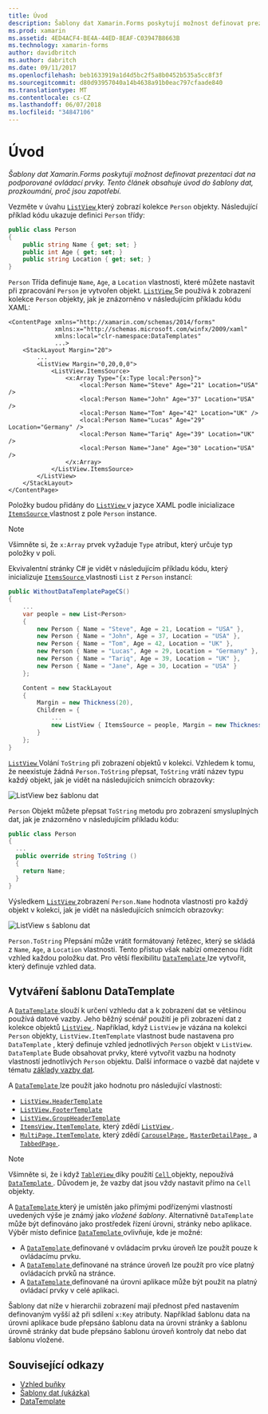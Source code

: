 ```yaml
---
title: Úvod
description: Šablony dat Xamarin.Forms poskytují možnost definovat prezentaci dat na podporované ovládací prvky. Tento článek obsahuje úvod do šablony dat, prozkoumání, proč jsou zapotřebí.
ms.prod: xamarin
ms.assetid: 4ED4ACF4-BE4A-44ED-8EAF-C03947B8663B
ms.technology: xamarin-forms
author: davidbritch
ms.author: dabritch
ms.date: 09/11/2017
ms.openlocfilehash: beb1633919a1d4d5bc2f5a8b0452b535a5cc8f3f
ms.sourcegitcommit: d80d93957040a14b4638a91b0eac797cfaade840
ms.translationtype: MT
ms.contentlocale: cs-CZ
ms.lasthandoff: 06/07/2018
ms.locfileid: "34847106"
---
```

# <a name="introduction"></a>Úvod

_Šablony dat Xamarin.Forms poskytují možnost definovat prezentaci dat na podporované ovládací prvky. Tento článek obsahuje úvod do šablony dat, prozkoumání, proč jsou zapotřebí._

Vezměte v úvahu [ `ListView` ](https://developer.xamarin.com/api/type/Xamarin.Forms.ListView/) který zobrazí kolekce `Person` objekty. Následující příklad kódu ukazuje definici `Person` třídy:

```csharp
public class Person
{
    public string Name { get; set; }
    public int Age { get; set; }
    public string Location { get; set; }
}
```

`Person` Třída definuje `Name`, `Age`, a `Location` vlastnosti, které můžete nastavit při zpracování `Person` je vytvořen objekt. [ `ListView` ](https://developer.xamarin.com/api/type/Xamarin.Forms.ListView/) Se používá k zobrazení kolekce `Person` objekty, jak je znázorněno v následujícím příkladu kódu XAML:

```xaml
<ContentPage xmlns="http://xamarin.com/schemas/2014/forms"
             xmlns:x="http://schemas.microsoft.com/winfx/2009/xaml"
             xmlns:local="clr-namespace:DataTemplates"
             ...>
    <StackLayout Margin="20">
        ...
        <ListView Margin="0,20,0,0">
            <ListView.ItemsSource>
                <x:Array Type="{x:Type local:Person}">
                    <local:Person Name="Steve" Age="21" Location="USA" />
                    <local:Person Name="John" Age="37" Location="USA" />
                    <local:Person Name="Tom" Age="42" Location="UK" />
                    <local:Person Name="Lucas" Age="29" Location="Germany" />
                    <local:Person Name="Tariq" Age="39" Location="UK" />
                    <local:Person Name="Jane" Age="30" Location="USA" />
                </x:Array>
            </ListView.ItemsSource>
        </ListView>
    </StackLayout>
</ContentPage>
```

Položky budou přidány do [ `ListView` ](https://developer.xamarin.com/api/type/Xamarin.Forms.ListView/) v jazyce XAML podle inicializace [ `ItemsSource` ](https://developer.xamarin.com/api/property/Xamarin.Forms.ItemsView%3CTVisual%3E.ItemsSource/) vlastnost z pole `Person` instance.

> [!NOTE]
> Všimněte si, že `x:Array` prvek vyžaduje `Type` atribut, který určuje typ položky v poli.

Ekvivalentní stránky C# je vidět v následujícím příkladu kódu, který inicializuje [ `ItemsSource` ](https://developer.xamarin.com/api/property/Xamarin.Forms.ItemsView%3CTVisual%3E.ItemsSource/) vlastnosti `List` z `Person` instancí:

```csharp
public WithoutDataTemplatePageCS()
{
    ...
    var people = new List<Person>
    {
        new Person { Name = "Steve", Age = 21, Location = "USA" },
        new Person { Name = "John", Age = 37, Location = "USA" },
        new Person { Name = "Tom", Age = 42, Location = "UK" },
        new Person { Name = "Lucas", Age = 29, Location = "Germany" },
        new Person { Name = "Tariq", Age = 39, Location = "UK" },
        new Person { Name = "Jane", Age = 30, Location = "USA" }
    };

    Content = new StackLayout
    {
        Margin = new Thickness(20),
        Children = {
            ...
            new ListView { ItemsSource = people, Margin = new Thickness(0, 20, 0, 0) }
        }
    };
}
```

[ `ListView` ](https://developer.xamarin.com/api/type/Xamarin.Forms.ListView/) Volání `ToString` při zobrazení objektů v kolekci. Vzhledem k tomu, že neexistuje žádná `Person.ToString` přepsat, `ToString` vrátí název typu každý objekt, jak je vidět na následujících snímcích obrazovky:

![](introduction-images/no-data-template.png "ListView bez šablonu dat")

`Person` Objekt můžete přepsat `ToString` metodu pro zobrazení smysluplných dat, jak je znázorněno v následujícím příkladu kódu:

```csharp
public class Person
{
  ...
  public override string ToString ()
  {
    return Name;
  }
}
```

Výsledkem [ `ListView` ](https://developer.xamarin.com/api/type/Xamarin.Forms.ListView/) zobrazení `Person.Name` hodnota vlastnosti pro každý objekt v kolekci, jak je vidět na následujících snímcích obrazovky:

![](introduction-images/override-tostring.png "ListView s šablonu dat")

`Person.ToString` Přepsání může vrátit formátovaný řetězec, který se skládá z `Name`, `Age`, a `Location` vlastnosti. Tento přístup však nabízí omezenou řídit vzhled každou položku dat. Pro větší flexibilitu [ `DataTemplate` ](https://developer.xamarin.com/api/type/Xamarin.Forms.DataTemplate/) lze vytvořit, který definuje vzhled data.

## <a name="creating-a-datatemplate"></a>Vytváření šablonu DataTemplate

A [ `DataTemplate` ](https://developer.xamarin.com/api/type/Xamarin.Forms.DataTemplate/) slouží k určení vzhledu dat a k zobrazení dat se většinou používá datové vazby. Jeho běžný scénář použití je při zobrazení dat z kolekce objektů [ `ListView` ](https://developer.xamarin.com/api/type/Xamarin.Forms.ListView/). Například, když `ListView` je vázána na kolekci `Person` objekty, `ListView.ItemTemplate` vlastnost bude nastavena pro `DataTemplate` , který definuje vzhled jednotlivých `Person` objekt v `ListView`. `DataTemplate` Bude obsahovat prvky, které vytvořit vazbu na hodnoty vlastností jednotlivých `Person` objektu. Další informace o vazbě dat najdete v tématu [základy vazby dat](~/xamarin-forms/xaml/xaml-basics/data-binding-basics.md).

A [ `DataTemplate` ](https://developer.xamarin.com/api/type/Xamarin.Forms.DataTemplate/) lze použít jako hodnotu pro následující vlastnosti:

- [`ListView.HeaderTemplate`](https://developer.xamarin.com/api/property/Xamarin.Forms.ListView.HeaderTemplate/)
- [`ListView.FooterTemplate`](https://developer.xamarin.com/api/property/Xamarin.Forms.ListView.FooterTemplate/)
- [`ListView.GroupHeaderTemplate`](https://developer.xamarin.com/api/property/Xamarin.Forms.ListView.GroupHeaderTemplate/)
- [`ItemsView.ItemTemplate`](https://developer.xamarin.com/api/type/Xamarin.Forms.ItemsView%3CTVisual%3E/), který zdědí [ `ListView` ](https://developer.xamarin.com/api/type/Xamarin.Forms.ListView/).
- [`MultiPage.ItemTemplate`](https://developer.xamarin.com/api/type/Xamarin.Forms.MultiPage%3CT%3E/), který zdědí [ `CarouselPage` ](https://developer.xamarin.com/api/type/Xamarin.Forms.CarouselPage/), [ `MasterDetailPage` ](https://developer.xamarin.com/api/type/Xamarin.Forms.MasterDetailPage/), a [ `TabbedPage` ](https://developer.xamarin.com/api/type/Xamarin.Forms.TabbedPage/).

> [!NOTE]
> Všimněte si, že i když [ `TableView` ](https://developer.xamarin.com/api/type/Xamarin.Forms.TableView/) díky použití [ `Cell` ](https://developer.xamarin.com/api/type/Xamarin.Forms.Cell/) objekty, nepoužívá [ `DataTemplate` ](https://developer.xamarin.com/api/type/Xamarin.Forms.DataTemplate/). Důvodem je, že vazby dat jsou vždy nastavit přímo na `Cell` objekty.

A [ `DataTemplate` ](https://developer.xamarin.com/api/type/Xamarin.Forms.DataTemplate/) který je umístěn jako přímými podřízenými vlastností uvedených výše je známý jako *vložené šablony*. Alternativně `DataTemplate` může být definováno jako prostředek řízení úrovni, stránky nebo aplikace. Výběr místo definice [ `DataTemplate` ](https://developer.xamarin.com/api/type/Xamarin.Forms.DataTemplate/) ovlivňuje, kde je možné:

- A [ `DataTemplate` ](https://developer.xamarin.com/api/type/Xamarin.Forms.DataTemplate/) definované v ovládacím prvku úroveň lze použít pouze k ovládacímu prvku.
- A [ `DataTemplate` ](https://developer.xamarin.com/api/type/Xamarin.Forms.DataTemplate/) definované na stránce úroveň lze použít pro více platný ovládacích prvků na stránce.
- A [ `DataTemplate` ](https://developer.xamarin.com/api/type/Xamarin.Forms.DataTemplate/) definované na úrovni aplikace může být použit na platný ovládací prvky v celé aplikaci.

Šablony dat níže v hierarchii zobrazení mají přednost před nastavením definovaným vyšší až při sdílení `x:Key` atributy. Například šablonu data na úrovni aplikace bude přepsáno šablonu data na úrovni stránky a šablonu úrovně stránky dat bude přepsáno šablonu úroveň kontroly dat nebo dat šablonu vložené.


## <a name="related-links"></a>Související odkazy

- [Vzhled buňky](~/xamarin-forms/user-interface/listview/customizing-cell-appearance.md)
- [Šablony dat (ukázka)](https://developer.xamarin.com/samples/xamarin-forms/templates/datatemplates/)
- [DataTemplate](https://developer.xamarin.com/api/type/Xamarin.Forms.DataTemplate/)
